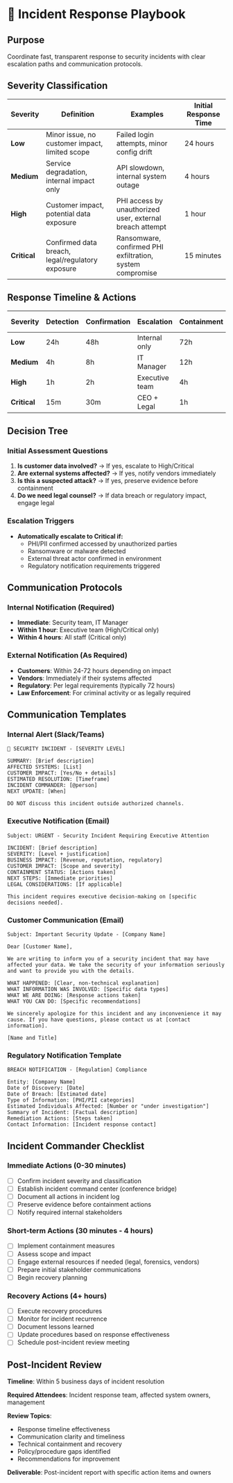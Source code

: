# 🚨 Incident Response Playbook

## Purpose
Coordinate fast, transparent response to security incidents with clear escalation paths and communication protocols.

## Severity Classification

| Severity | Definition | Examples | Initial Response Time |
|----------|------------|----------|----------------------|
| **Low** | Minor issue, no customer impact, limited scope | Failed login attempts, minor config drift | 24 hours |
| **Medium** | Service degradation, internal impact only | API slowdown, internal system outage | 4 hours |
| **High** | Customer impact, potential data exposure | PHI access by unauthorized user, external breach attempt | 1 hour |
| **Critical** | Confirmed data breach, legal/regulatory exposure | Ransomware, confirmed PHI exfiltration, system compromise | 15 minutes |

## Response Timeline & Actions

| Severity | Detection | Confirmation | Escalation | Containment | Recovery | Post-Incident |
|----------|-----------|--------------|------------|-------------|----------|---------------|
| **Low** | 24h | 48h | Internal only | 72h | 5 days | 2 weeks |
| **Medium** | 4h | 8h | IT Manager | 12h | 2 days | 1 week |
| **High** | 1h | 2h | Executive team | 4h | 24h | 72h |
| **Critical** | 15m | 30m | CEO + Legal | 1h | 8h | 48h |

## Decision Tree

### Initial Assessment Questions
1. **Is customer data involved?** → If yes, escalate to High/Critical
2. **Are external systems affected?** → If yes, notify vendors immediately
3. **Is this a suspected attack?** → If yes, preserve evidence before containment
4. **Do we need legal counsel?** → If data breach or regulatory impact, engage legal

### Escalation Triggers
- **Automatically escalate to Critical if:**
  - PHI/PII confirmed accessed by unauthorized parties
  - Ransomware or malware detected
  - External threat actor confirmed in environment
  - Regulatory notification requirements triggered

## Communication Protocols

### Internal Notification (Required)
- **Immediate**: Security team, IT Manager
- **Within 1 hour**: Executive team (High/Critical only)
- **Within 4 hours**: All staff (Critical only)

### External Notification (As Required)
- **Customers**: Within 24-72 hours depending on impact
- **Vendors**: Immediately if their systems affected
- **Regulatory**: Per legal requirements (typically 72 hours)
- **Law Enforcement**: For criminal activity or as legally required

## Communication Templates

### Internal Alert (Slack/Teams)
```
🚨 SECURITY INCIDENT - [SEVERITY LEVEL]

SUMMARY: [Brief description]
AFFECTED SYSTEMS: [List]
CUSTOMER IMPACT: [Yes/No + details]
ESTIMATED RESOLUTION: [Timeframe]
INCIDENT COMMANDER: [@person]
NEXT UPDATE: [When]

DO NOT discuss this incident outside authorized channels.
```

### Executive Notification (Email)
```
Subject: URGENT - Security Incident Requiring Executive Attention

INCIDENT: [Brief description]
SEVERITY: [Level + justification]
BUSINESS IMPACT: [Revenue, reputation, regulatory]
CUSTOMER IMPACT: [Scope and severity]
CONTAINMENT STATUS: [Actions taken]
NEXT STEPS: [Immediate priorities]
LEGAL CONSIDERATIONS: [If applicable]

This incident requires executive decision-making on [specific decisions needed].
```

### Customer Communication (Email)
```
Subject: Important Security Update - [Company Name]

Dear [Customer Name],

We are writing to inform you of a security incident that may have affected your data. We take the security of your information seriously and want to provide you with the details.

WHAT HAPPENED: [Clear, non-technical explanation]
WHAT INFORMATION WAS INVOLVED: [Specific data types]
WHAT WE ARE DOING: [Response actions taken]
WHAT YOU CAN DO: [Specific recommendations]

We sincerely apologize for this incident and any inconvenience it may cause. If you have questions, please contact us at [contact information].

[Name and Title]
```

### Regulatory Notification Template
```
BREACH NOTIFICATION - [Regulation] Compliance

Entity: [Company Name]
Date of Discovery: [Date]
Date of Breach: [Estimated date]
Type of Information: [PHI/PII categories]
Estimated Individuals Affected: [Number or "under investigation"]
Summary of Incident: [Factual description]
Remediation Actions: [Steps taken]
Contact Information: [Incident response contact]
```

## Incident Commander Checklist

### Immediate Actions (0-30 minutes)
- [ ] Confirm incident severity and classification
- [ ] Establish incident command center (conference bridge)
- [ ] Document all actions in incident log
- [ ] Preserve evidence before containment actions
- [ ] Notify required internal stakeholders

### Short-term Actions (30 minutes - 4 hours)
- [ ] Implement containment measures
- [ ] Assess scope and impact
- [ ] Engage external resources if needed (legal, forensics, vendors)
- [ ] Prepare initial stakeholder communications
- [ ] Begin recovery planning

### Recovery Actions (4+ hours)
- [ ] Execute recovery procedures
- [ ] Monitor for incident recurrence
- [ ] Document lessons learned
- [ ] Update procedures based on response effectiveness
- [ ] Schedule post-incident review meeting

## Post-Incident Review

**Timeline**: Within 5 business days of incident resolution

**Required Attendees**: Incident response team, affected system owners, management

**Review Topics**:
- Response timeline effectiveness
- Communication clarity and timeliness
- Technical containment and recovery
- Policy/procedure gaps identified
- Recommendations for improvement

**Deliverable**: Post-incident report with specific action items and owners
